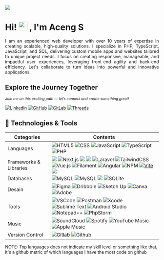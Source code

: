 <!-- Name Pack -->
<p>
<a href="https://readme-typing-svg.herokuapp.com?font=comfortaa&color=016EEA&size=24&width=500&lines=Indonesia+Software+Engineer;Open-Source+Developer;Nice+to+meet+you...">
  <img src="https://readme-typing-svg.herokuapp.com?font=comfortaa&color=016EEA&size=24&width=500&lines=Indonesia+Software+Engineering;Open+Source+Developer;Web+Developer+Get+Front+End+Dev;Technical+Support+Engineering;Implementator" />
</a><br>
<!-- End -->

<!-- Profile -->
<h1> Hi! <img src="https://media.giphy.com/media/hvRJCLFzcasrR4ia7z/giphy.gif" width="28"> , I'm Aceng S</h1>
<!-- End -->

<p align="justify">
I am an experienced web developer with over 10 years of expertise in creating scalable, high-quality solutions. I specialize in PHP, TypeScript, JavaScript, and SQL, delivering custom mobile apps and websites tailored to unique project needs. I focus on creating responsive, manageable, and impactful user experiences, leveraging front-end agility and back-end efficiency. Let's collaborate to turn ideas into powerful and innovative applications.
</p>

## Explore the Journey Together
<sub>*Join me on this exciting path — let’s connect and create something great!*</sub>

[![Linkedin](https://custom-icon-badges.demolab.com/badge/LinkedIn-0A66C2?logo=linkedin-white&logoColor=fff)][linkedin]
[![GitHub](https://img.shields.io/badge/GitHub-%23121011.svg?logo=github&logoColor=white)][github]
[![GitLab](https://img.shields.io/badge/GitLab-FC6D26?logo=gitlab&logoColor=fff)][gitlab]
[![Threads](https://img.shields.io/badge/Threads-000000?logo=Threads&logoColor=white)][threads]


[linkedin]: #
[github]: https://github.com/acengDMG
[gitlab]: https://git.diginetmedia.co.id/aceng
[threads]: #

## 🔧 Technologies & Tools
| Categories  | Contents |
| --------- | ------------------------------------------------------------------------------------------------------------------------ |
| Languages |![HTML5](https://img.shields.io/badge/html5%20-%23E34F26.svg?&style=for-the-badge&logo=html5&logoColor=white) ![CSS](https://img.shields.io/badge/CSS-239120?&style=for-the-badge&logo=css3&logoColor=white) ![JavaScript](https://img.shields.io/badge/JavaScript-F7DF1E?style=for-the-badge&logo=javascript&logoColor=black)   ![TypeScript](https://img.shields.io/badge/TypeScript-007ACC?style=for-the-badge&logo=typescript&logoColor=white) ![PHP](https://img.shields.io/badge/php-%23777BB4.svg?style=for-the-badge&logo=php&logoColor=white)| 
| Frameworks & Libraries |  ![](https://img.shields.io/badge/React-%2320232a.svg?style=for-the-badge&logo=react&&logoColor=%2361DAFB) ![Next.js](https://img.shields.io/badge/Next.js-black?style=for-the-badge&logo=next.js&logoColor=white) ![](https://img.shields.io/badge/Express%20js-000000?style=for-the-badge&logo=express&logoColor=white) ![](https://img.shields.io/badge/firebase-ffca28?style=for-the-badge&logo=firebase&logoColor=black) ![Laravel](https://img.shields.io/badge/laravel-%23FF2D20.svg?style=for-the-badge&logo=laravel&logoColor=white) ![TailwindCSS](https://img.shields.io/badge/tailwindcss-%2338B2AC.svg?style=for-the-badge&logo=tailwind-css&logoColor=white) ![Vue.js](https://img.shields.io/badge/vuejs-%2335495e.svg?style=for-the-badge&logo=vuedotjs&logoColor=%234FC08D) ![Filament](https://img.shields.io/badge/Filament-FFAA00?style=for-the-badge&logoColor=%23000000) ![Angular](https://img.shields.io/badge/angular-%23DD0031.svg?style=for-the-badge&logo=angular&logoColor=white) ![NPM](https://img.shields.io/badge/NPM-%23000000.svg?style=for-the-badge&logo=npm&logoColor=white) [![Vite](https://img.shields.io/badge/Vite-646CFF?style=for-the-badge&logo=vite&logoColor=fff)](#) ![](https://img.shields.io/badge/Node%20js-339933?style=for-the-badge&logo=nodedotjs&logoColor=white)|
| Databases | ![MySQL](https://img.shields.io/badge/MySQL-005C84?style=for-the-badge&logo=mysql&logoColor=white) ![MySQL](https://img.shields.io/badge/PostgreSQL-316192?style=for-the-badge&logo=postgresql&logoColor=white) ![](https://img.shields.io/badge/MongoDB-4EA94B?style=for-the-badge&logo=mongodb&logoColor=white) ![SQLite](https://img.shields.io/badge/SQLite-%2307405e.svg?style=for-the-badge&logo=sqlite&logoColor=white)  |
| Desain | ![Figma](https://img.shields.io/badge/figma-%23F24E1E.svg?style=for-the-badge&logo=figma&logoColor=white) ![Dribbble](https://img.shields.io/badge/Dribbble-EA4C89?style=for-the-badge&logo=dribbble&logoColor=white) ![Sketch Up](https://img.shields.io/badge/SketchUp-005F9E?style=for-the-badge&logo=sketchup&logoColor=white) ![Canva](https://img.shields.io/badge/Canva-%2300C4CC.svg?style=for-the-badge&logo=Canva&logoColor=white) 	![Adobe](https://img.shields.io/badge/adobe-%23FF0000.svg?style=for-the-badge&logo=adobe&logoColor=white)
| Tools |   ![VSCode](https://img.shields.io/badge/VSCode-0078D4?style=for-the-badge&logo=visual%20studio%20code&logoColor=white)  ![Postman](https://img.shields.io/badge/Postman-FF6C37?style=for-the-badge&logo=postman&logoColor=white) ![Xcode](https://img.shields.io/badge/Xcode-007ACC?style=for-the-badge&logo=Xcode&logoColor=white) ![Sublime Text](https://img.shields.io/badge/sublime_text-%23575757.svg?style=for-the-badge&logo=sublime-text&logoColor=important) ![Android Studio](https://img.shields.io/badge/android%20studio-346ac1?style=for-the-badge&logo=android%20studio&logoColor=white) ![Notepad++](https://img.shields.io/badge/Notepad++-90E59A.svg?style=for-the-badge&logo=notepad%2b%2b&logoColor=black) 	![PhpStorm](https://img.shields.io/badge/phpstorm-143?style=for-the-badge&logo=phpstorm&logoColor=black&color=black&labelColor=darkorchid) |
| Music | ![SoundCloud](https://img.shields.io/badge/soundcloud-FF5500?style=for-the-badge&logo=soundcloud&logoColor=white) ![Spotify](https://img.shields.io/badge/Spotify-1ED760?style=for-the-badge&logo=spotify&logoColor=white) 	![YouTube Music](https://img.shields.io/badge/YouTube_Music-FF0000?style=for-the-badge&logo=youtube-music&logoColor=white) ![Apple Music](https://img.shields.io/badge/Apple_Music-9933CC?style=for-the-badge&logo=apple-music&logoColor=white)
| Version Control | ![Gitlab](https://img.shields.io/badge/GitLab-330F63?style=for-the-badge&logo=gitlab&logoColor=white) ![Github](https://img.shields.io/badge/GitHub-100000?style=for-the-badge&logo=github&logoColor=white) | 



NOTE: Top languages does not indicate my skill level or something like that, it's a github metric of which languages I have the most code on github
